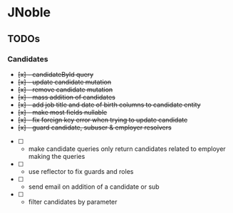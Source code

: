 # JNoble

## TODOs

### Candidates

- ~~[x] - candidateById query~~
- ~~[x] - update candidate mutation~~
- ~~[x] - remove candidate mutation~~
- ~~[x] - mass addition of candidates~~
- ~~[x] - add job title and date of birth columns to candidate entity~~
- ~~[x] - make most fields nullable~~
- ~~[x] - fix foreign key error when trying to update candidate~~
- ~~[x] - guard candidate, subuser & employer resolvers~~
- [ ] - make candidate queries only return candidates related to employer making the queries
- [ ] - use reflector to fix guards and roles
- [ ] - send email on addition of a candidate or sub
- [ ] - filter candidates by parameter
